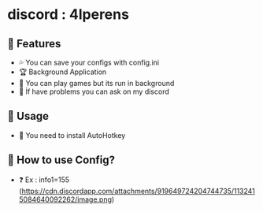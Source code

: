 # discord : 4lperens

## 💚 Features
 - 💦 You can save your configs with config.ini 
 - 🏆 Background Application 
 - 🎲 You can play games but its run in background 
 - 📩 İf have problems you can ask on my discord

## 🎈 Usage
 - 🧾 You need to install AutoHotkey

## 🧶 How to use Config?
 - ❓ Ex : info1=155
(https://cdn.discordapp.com/attachments/919649724204744735/1132415084640092262/image.png)



